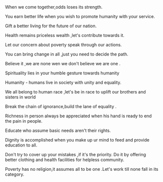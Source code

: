 When we come together,odds loses its strength.

You earn better life when you wish to promote humanity with your service.

Gift a better living for the future of our nation.

Health remains priceless wealth ,let's contribute towards it.

Let our concern about poverty speak through our actions.

You can bring change in all ,just you need to decide the path.

Believe it ,we are none wen we don't believe we are one .

Spirituality lies in your humble gesture towards humanity

Humanity - humans live in society with unity and equality.

We all belong to human race ,let's be in race to uplift our brothers and sisters in world

Break the chain of ignorance,build the lane of equality .

Richness in person always be appreciated when his hand is ready to end the pain in people.

Educate who assume basic needs aren't their rights.

Dignity is accomplished when you make up ur mind to feed and provide education to all.

Don't try to cover up your mistakes ,if it's the priority. Do it by offering better clothing and health facilities for helpless community.

Poverty has no religion,it assumes all to be one .Let's work till none fall in its category.